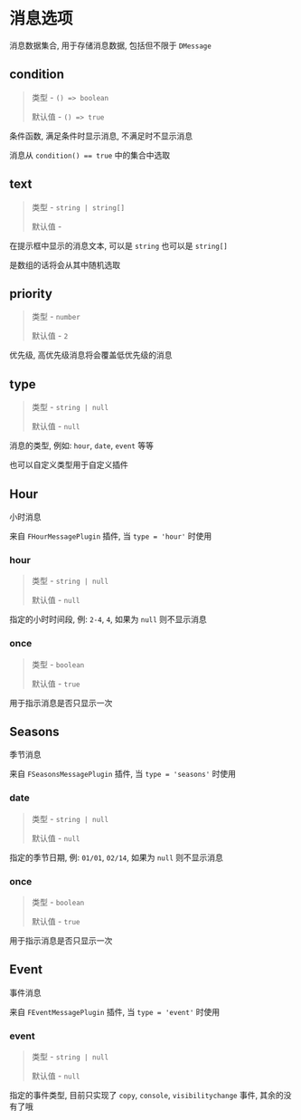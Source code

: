 # 消息选项

消息数据集合, 用于存储消息数据, 包括但不限于 `DMessage`

## condition

> 类型 - `() => boolean`
>
> 默认值 - `() => true`

条件函数, 满足条件时显示消息, 不满足时不显示消息

消息从 `condition() == true` 中的集合中选取

## text

> 类型 - `string | string[]`
>
> 默认值 - ` `

在提示框中显示的消息文本, 可以是 `string` 也可以是 `string[]`

是数组的话将会从其中随机选取

## priority

> 类型 - `number`
>
> 默认值 - `2`

优先级, 高优先级消息将会覆盖低优先级的消息

## type

> 类型 - `string | null`
>
> 默认值 - `null`

消息的类型, 例如: `hour`, `date`, `event` 等等

也可以自定义类型用于自定义插件

## Hour

小时消息

来自 `FHourMessagePlugin` 插件, 当 `type = 'hour'` 时使用

### hour

> 类型 - `string | null`
>
> 默认值 - `null`

指定的小时时间段, 例: `2-4`, `4`, 如果为 `null` 则不显示消息

### once

> 类型 - `boolean`
>
> 默认值 - `true`

用于指示消息是否只显示一次

## Seasons

季节消息

来自 `FSeasonsMessagePlugin` 插件, 当 `type = 'seasons'` 时使用

### date

> 类型 - `string | null`
>
> 默认值 - `null`

指定的季节日期, 例: `01/01`, `02/14`, 如果为 `null` 则不显示消息

### once

> 类型 - `boolean`
>
> 默认值 - `true`

用于指示消息是否只显示一次

## Event

事件消息

来自 `FEventMessagePlugin` 插件, 当 `type = 'event'` 时使用

### event

> 类型 - `string | null`
>
> 默认值 - `null`

指定的事件类型, 目前只实现了 `copy`, `console`, `visibilitychange` 事件, 其余的没有了哦

